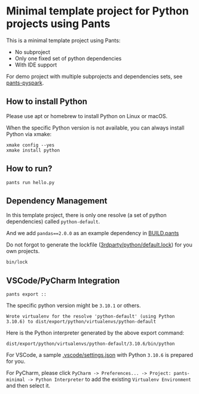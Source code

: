# Minimal template project for Python projects using Pants

This is a minimal template project using Pants:
+ No subproject
+ Only one fixed set of python dependencies
+ With IDE support

For demo project with multiple subprojects and dependencies sets, see [pants-pyspark](https://github.com/da-tubi/pants-pyspark).

## How to install Python
Please use apt or homebrew to install Python on Linux or macOS.

When the specific Python version is not available, you can always install Python via xmake:
```
xmake config --yes
xmake install python
```

## How to run?
```
pants run hello.py
```

## Dependency Management
In this template project, there is only one resolve (a set of python dependencies) called `python-default`.

And we add `pandas==2.0.0` as an example dependency in [BUILD.pants](BUILD.pants)

Do not forgot to generate the lockfile ([3rdparty/python/default.lock](3rdparty/python/default.lock)) for you own projects.
```
bin/lock
```

## VSCode/PyCharm Integration
```
pants export ::
```

The specific python version might be `3.10.1` or others.
```
Wrote virtualenv for the resolve 'python-default' (using Python 3.10.6) to dist/export/python/virtualenvs/python-default
```

Here is the Python interpreter generated by the above export command:
```
dist/export/python/virtualenvs/python-default/3.10.6/bin/python
```

For VSCode, a sample [.vscode/settings.json](.vscode/settings.json) with Python `3.10.6` is prepared for you.

For PyCharm, please click `PyCharm -> Preferences... -> Project: pants-minimal -> Python Interpreter` to add the existing `Virtualenv Environment` and then select it.
